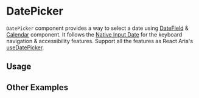 # DatePicker

`DatePicker` component provides a way to select a date using
[DateField](./datefield) & [Calendar](./calendar.md) component. It follows the
[Native Input Date](https://developer.mozilla.org/en-US/docs/Web/HTML/Element/input/date)
for the keyboard navigation & accessibility features. Support all the features
as React Aria's
[useDatePicker](https://react-spectrum.adobe.com/react-aria/useDatePicker.html#features).

<!-- ADD_TOC -->

## Usage

<!-- ADD_EXAMPLE src/datepicker/stories/templates/DatePickerBasicJsx.ts -->

<!-- CODESANDBOX
link_title: DatePicker
js: src/datepicker/stories/templates/DatePickerBasicJsx.ts
css: src/datepicker/stories/templates/DatePickerBasicCss.ts
files: [src/datepicker/stories/templates/UtilsJsx.ts, src/calendar/stories/templates/CalendarBasicJsx.ts, src/datefield/stories/templates/DateFieldBasicJsx.ts]
-->
<!-- CODESANDBOX
link_title: DatePicker TS
tsx: src/datepicker/stories/templates/DatePickerBasicTsx.ts
css: src/datepicker/stories/templates/DatePickerBasicCss.ts
files: [src/datepicker/stories/templates/UtilsTsx.ts, src/calendar/stories/templates/CalendarBasicTsx.ts, src/datefield/stories/templates/DateFieldBasicTsx.ts]
-->

## Other Examples

<!-- CODESANDBOX
link_title: DatePicker Styled
js: src/datepicker/stories/templates/DatePickerStyledJsx.ts
css: src/datepicker/stories/templates/DatePickerBasicCss.ts
files: [src/datepicker/stories/templates/UtilsJsx.ts, src/calendar/stories/templates/CalendarStyledJsx.ts, src/datefield/stories/templates/DateFieldStyledJsx.ts]
-->
<!-- CODESANDBOX
link_title: DatePicker Styled TS
tsx: src/datepicker/stories/templates/DatePickerStyledTsx.ts
css: src/datepicker/stories/templates/DatePickerBasicCss.ts
files: [src/datepicker/stories/templates/UtilsTsx.ts, src/calendar/stories/templates/CalendarStyledTsx.ts, src/datefield/stories/templates/DateFieldStyledTsx.ts]
-->

<!-- ADD_COMPOSITION src/datepicker -->

<!-- ADD_PROPS src/datepicker -->
